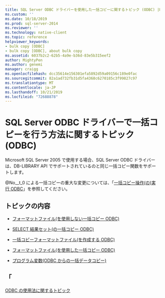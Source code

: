 ```yaml
---
title: SQL Server ODBC ドライバーを使用した一括コピーに関するトピック (ODBC) |Microsoft Docs
ms.custom: ''
ms.date: 10/18/2019
ms.prod: sql-server-2014
ms.reviewer: ''
ms.technology: native-client
ms.topic: reference
helpviewer_keywords:
- bulk copy [ODBC]
- bulk copy [ODBC], about bulk copy
ms.assetid: 6037b2c2-62b5-4a9e-b36d-83e5b315eef2
author: MightyPen
ms.author: genemi
manager: craigg
ms.openlocfilehash: dcc35614e156301efa5892d59a09156c189e0fac
ms.sourcegitcommit: 82a1ad732fb31d5fa4368c6270185c3f99827c97
ms.translationtype: MT
ms.contentlocale: ja-JP
ms.lasthandoff: 10/21/2019
ms.locfileid: "72688878"
---
```

# <a name="bulk-copying-with-the-sql-server-odbc-driver-how-to-topics-odbc"></a>SQL Server ODBC ドライバーで一括コピーを行う方法に関するトピック (ODBC)
  Microsoft SQL Server 2005 で使用する場合、SQL Server ODBC ドライバーは、DB-LIBRARY API でサポートされているのと同じ一括コピー関数をサポートします。  
  
 @No__t_0 による一括コピーの重大な変更については、「[一括コピー操作&#40;の&#41;実行 ODBC](../../native-client-odbc-bulk-copy-operations/performing-bulk-copy-operations-odbc.md)」を参照してください。  
  
## <a name="in-this-section"></a>トピックの内容  
  
-   [フォーマットファイル&#40;を使用しない一括コピー ODBC&#41;](bulk-copy-without-a-format-file-odbc.md)  
  
-   [SELECT 結果セット&#40;の一括コピー ODBC&#41;](bulk-copy-a-select-result-set-odbc.md)  
  
-   [一括コピーフォーマットファイル&#40;を作成する ODBC&#41;](create-a-bulk-copy-format-file-odbc.md)  
  
-   [フォーマットファイル&#40;を使用した一括コピー ODBC&#41;](bulk-copy-by-using-a-format-file-odbc.md)  
  
-   [プログラム変数&#40;ODBC からの一括データコピー&#41;](bulk-copy-data-from-program-variables-odbc.md)  
  
## <a name="see-also"></a>「  
 [ODBC の使用法に関するトピック](../odbc-how-to-topics.md)  
  
  
